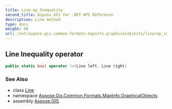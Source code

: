 ```yaml
---
title: Line.op_Inequality
second_title: Aspose.GIS for .NET API Reference
description: Line method. 
type: docs
weight: 90
url: /net/aspose.gis.common.formats.mapinfo.graphicalobjects/line/op_inequality/
---
```

## Line Inequality operator

```csharp
public static bool operator !=(Line left, Line right)
```

### See Also

* class [Line](../)
* namespace [Aspose.Gis.Common.Formats.MapInfo.GraphicalObjects](../../line/)
* assembly [Aspose.GIS](../../../)


